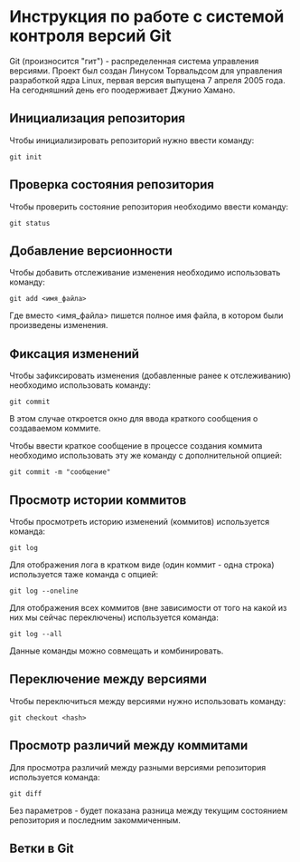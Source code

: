 # **Инструкция по работе с системой контроля версий Git**

Git (произносится "гит") - распределенная система управления версиями. Проект был создан Линусом Торвальдсом для управления разработкой ядра Linux, первая версия выпущена 7 апреля 2005 года. На сегодняшний день его поодерживает Джунио Хамано.

## Инициализация репозитория 

Чтобы инициализировать репозиторий нужно ввести команду:

    git init 

## Проверка состояния репозитория 

Чтобы проверить состояние репозитория необходимо ввести команду:

    git status

## Добавление версионности

Чтобы добавить отслеживание изменения необходимо использовать команду:

    git add <имя_файла>

Где вместо <имя_файла> пишется полное имя файла, в котором были произведены изменения.

## Фиксация изменений 

Чтобы зафиксировать изменения (добавленные ранее к отслеживанию) необходимо использовать команду: 

    git commit

В этом случае откроется окно для ввода краткого сообщения о создаваемом коммите.

Чтобы ввести краткое сообщение в процессе создания коммита необходимо использовать эту же команду с дополнительной опцией:

    git commit -m "сообщение"

## Просмотр истории коммитов 

Чтобы просмотреть историю изменений (коммитов) используется команда:

    git log

Для отображения лога в кратком виде (один коммит - одна строка) используется таже команда с опцией:

    git log --oneline

Для отображения всех коммитов (вне зависимости от того на какой из них мы сейчас переключены) используется команда:

    git log --all

Данные команды можно совмещать и комбинировать. 

## Переключение между версиями

Чтобы переключиться между версиями нужно использовать команду:

    git checkout <hash>

## Просмотр различий между коммитами 

Для просмотра различий между разными версиями репозитория используется команда:

    git diff

Без параметров - будет показана разница между текущим состоянием репозитория и последним закоммиченным.
 
 
 
 
 
 
 
 
 
 
 
 
 
 
 ## Ветки в Git
